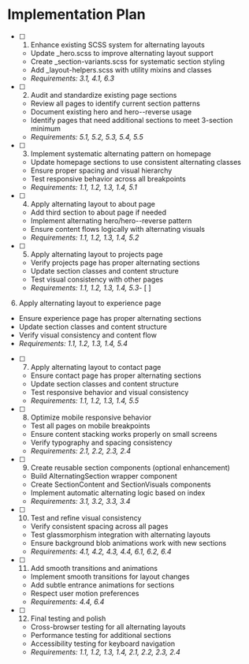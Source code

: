 # Implementation Plan

- [ ] 1. Enhance existing SCSS system for alternating layouts
  - Update \_hero.scss to improve alternating layout support
  - Create \_section-variants.scss for systematic section styling
  - Add \_layout-helpers.scss with utility mixins and classes
  - _Requirements: 3.1, 4.1, 6.3_

- [ ] 2. Audit and standardize existing page sections
  - Review all pages to identify current section patterns
  - Document existing hero and hero--reverse usage
  - Identify pages that need additional sections to meet 3-section minimum
  - _Requirements: 5.1, 5.2, 5.3, 5.4, 5.5_

- [ ] 3. Implement systematic alternating pattern on homepage
  - Update homepage sections to use consistent alternating classes
  - Ensure proper spacing and visual hierarchy
  - Test responsive behavior across all breakpoints
  - _Requirements: 1.1, 1.2, 1.3, 1.4, 5.1_

- [ ] 4. Apply alternating layout to about page
  - Add third section to about page if needed
  - Implement alternating hero/hero--reverse pattern
  - Ensure content flows logically with alternating visuals
  - _Requirements: 1.1, 1.2, 1.3, 1.4, 5.2_

- [ ] 5. Apply alternating layout to projects page
  - Verify projects page has proper alternating sections
  - Update section classes and content structure
  - Test visual consistency with other pages
  - _Requirements: 1.1, 1.2, 1.3, 1.4, 5.3_- [ ]

6. Apply alternating layout to experience page

- Ensure experience page has proper alternating sections
- Update section classes and content structure
- Verify visual consistency and content flow
- _Requirements: 1.1, 1.2, 1.3, 1.4, 5.4_

- [ ] 7. Apply alternating layout to contact page
  - Ensure contact page has proper alternating sections
  - Update section classes and content structure
  - Test responsive behavior and visual consistency
  - _Requirements: 1.1, 1.2, 1.3, 1.4, 5.5_

- [ ] 8. Optimize mobile responsive behavior
  - Test all pages on mobile breakpoints
  - Ensure content stacking works properly on small screens
  - Verify typography and spacing consistency
  - _Requirements: 2.1, 2.2, 2.3, 2.4_

- [ ] 9. Create reusable section components (optional enhancement)
  - Build AlternatingSection wrapper component
  - Create SectionContent and SectionVisuals components
  - Implement automatic alternating logic based on index
  - _Requirements: 3.1, 3.2, 3.3, 3.4_

- [ ] 10. Test and refine visual consistency
  - Verify consistent spacing across all pages
  - Test glassmorphism integration with alternating layouts
  - Ensure background blob animations work with new sections
  - _Requirements: 4.1, 4.2, 4.3, 4.4, 6.1, 6.2, 6.4_

- [ ] 11. Add smooth transitions and animations
  - Implement smooth transitions for layout changes
  - Add subtle entrance animations for sections
  - Respect user motion preferences
  - _Requirements: 4.4, 6.4_

- [ ] 12. Final testing and polish
  - Cross-browser testing for all alternating layouts
  - Performance testing for additional sections
  - Accessibility testing for keyboard navigation
  - _Requirements: 1.1, 1.2, 1.3, 1.4, 2.1, 2.2, 2.3, 2.4_

